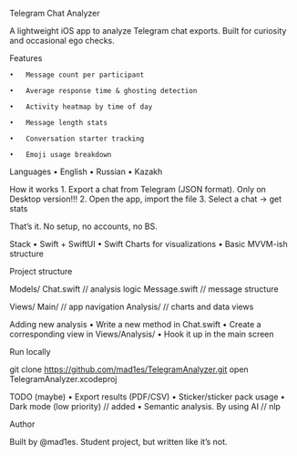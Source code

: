 Telegram Chat Analyzer

A lightweight iOS app to analyze Telegram chat exports. Built for curiosity and occasional ego checks.

Features

	•	Message count per participant
 
	•	Average response time & ghosting detection
 
	•	Activity heatmap by time of day
 
	•	Message length stats
 
	•	Conversation starter tracking
 
	•	Emoji usage breakdown

 Languages
 	•	English
  	•	Russian
   	• 	Kazakh

	


How it works
	1.	Export a chat from Telegram (JSON format). Only on Desktop version!!!
	2.	Open the app, import the file
	3.	Select a chat → get stats

That’s it. No setup, no accounts, no BS.

Stack
	•	Swift + SwiftUI
	•	Swift Charts for visualizations
	•	Basic MVVM-ish structure

Project structure

Models/
  Chat.swift         // analysis logic
  Message.swift      // message structure

Views/
  Main/              // app navigation 
  Analysis/          // charts and data views

Adding new analysis
	•	Write a new method in Chat.swift
	•	Create a corresponding view in Views/Analysis/
	•	Hook it up in the main screen

Run locally

git clone https://github.com/mad1es/TelegramAnalyzer.git
open TelegramAnalyzer.xcodeproj

TODO (maybe)
	•	Export results (PDF/CSV)
	•	Sticker/sticker pack usage
	•	Dark mode (low priority) // added 
	•	Semantic analysis. By using AI // nlp
 	

Author

Built by @mad1es.
Student project, but written like it’s not.

